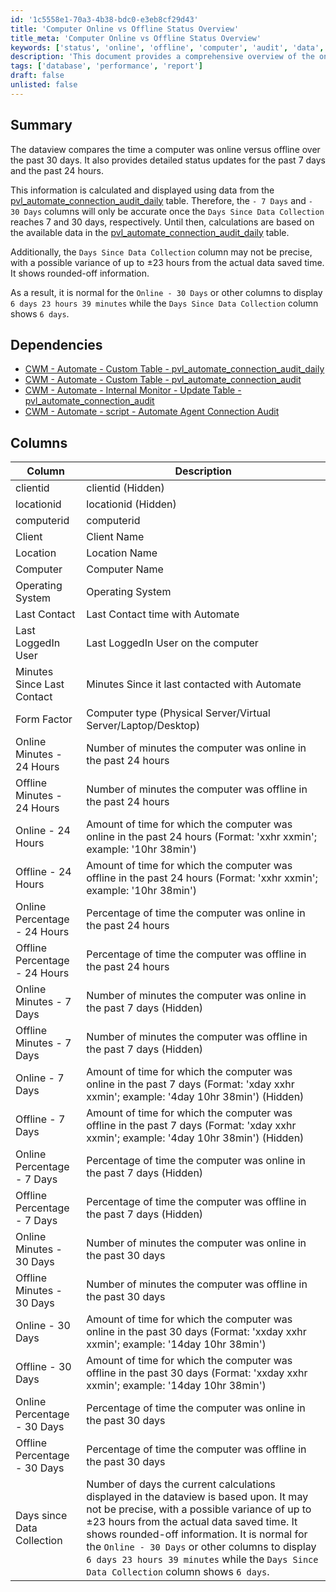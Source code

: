 ```yaml
---
id: '1c5558e1-70a3-4b38-bdc0-e3eb8cf29d43'
title: 'Computer Online vs Offline Status Overview'
title_meta: 'Computer Online vs Offline Status Overview'
keywords: ['status', 'online', 'offline', 'computer', 'audit', 'data', 'report']
description: 'This document provides a comprehensive overview of the online and offline status of computers over the past 30 days, including detailed insights for the last 7 days and 24 hours. It explains how data is collected and displayed, along with the dependencies and columns used in the dataview.'
tags: ['database', 'performance', 'report']
draft: false
unlisted: false
---
```

## Summary

The dataview compares the time a computer was online versus offline over the past 30 days. It also provides detailed status updates for the past 7 days and the past 24 hours.

This information is calculated and displayed using data from the [pvl_automate_connection_audit_daily](<../tables/pvl_automate_connection_audit_daily.md>) table. Therefore, the `- 7 Days` and `- 30 Days` columns will only be accurate once the `Days Since Data Collection` reaches 7 and 30 days, respectively. Until then, calculations are based on the available data in the [pvl_automate_connection_audit_daily](<../tables/pvl_automate_connection_audit_daily.md>) table.

Additionally, the `Days Since Data Collection` column may not be precise, with a possible variance of up to ±23 hours from the actual data saved time. It shows rounded-off information.

As a result, it is normal for the `Online - 30 Days` or other columns to display `6 days 23 hours 39 minutes` while the `Days Since Data Collection` column shows `6 days`.

## Dependencies

- [CWM - Automate - Custom Table - pvl_automate_connection_audit_daily](<../tables/pvl_automate_connection_audit_daily.md>)
- [CWM - Automate - Custom Table - pvl_automate_connection_audit](<../tables/pvl_automate_connection_audit.md>)
- [CWM - Automate - Internal Monitor - Update Table - pvl_automate_connection_audit](<../monitors/Update Table - pvl_automate_connection_audit.md>)
- [CWM - Automate - script - Automate Agent Connection Audit](https://proval.itglue.com/DOC-5078775-18178745)

## Columns

| Column                          | Description                                                                                          |
|---------------------------------|------------------------------------------------------------------------------------------------------|
| clientid                        | clientid (Hidden)                                                                                   |
| locationid                      | locationid (Hidden)                                                                                 |
| computerid                      | computerid                                                                                          |
| Client                          | Client Name                                                                                         |
| Location                        | Location Name                                                                                       |
| Computer                        | Computer Name                                                                                       |
| Operating System                | Operating System                                                                                    |
| Last Contact                    | Last Contact time with Automate                                                                     |
| Last LoggedIn User              | Last LoggedIn User on the computer                                                                   |
| Minutes Since Last Contact      | Minutes Since it last contacted with Automate                                                       |
| Form Factor                     | Computer type (Physical Server/Virtual Server/Laptop/Desktop)                                       |
| Online Minutes - 24 Hours       | Number of minutes the computer was online in the past 24 hours                                      |
| Offline Minutes - 24 Hours      | Number of minutes the computer was offline in the past 24 hours                                     |
| Online - 24 Hours               | Amount of time for which the computer was online in the past 24 hours (Format: 'xxhr xxmin'; example: '10hr 38min') |
| Offline - 24 Hours              | Amount of time for which the computer was offline in the past 24 hours (Format: 'xxhr xxmin'; example: '10hr 38min') |
| Online Percentage - 24 Hours    | Percentage of time the computer was online in the past 24 hours                                     |
| Offline Percentage - 24 Hours   | Percentage of time the computer was offline in the past 24 hours                                    |
| Online Minutes - 7 Days         | Number of minutes the computer was online in the past 7 days (Hidden)                               |
| Offline Minutes - 7 Days        | Number of minutes the computer was offline in the past 7 days (Hidden)                              |
| Online - 7 Days                 | Amount of time for which the computer was online in the past 7 days (Format: 'xday xxhr xxmin'; example: '4day 10hr 38min') (Hidden) |
| Offline - 7 Days                | Amount of time for which the computer was offline in the past 7 days (Format: 'xday xxhr xxmin'; example: '4day 10hr 38min') (Hidden) |
| Online Percentage - 7 Days      | Percentage of time the computer was online in the past 7 days (Hidden)                              |
| Offline Percentage - 7 Days     | Percentage of time the computer was offline in the past 7 days (Hidden)                             |
| Online Minutes - 30 Days        | Number of minutes the computer was online in the past 30 days                                       |
| Offline Minutes - 30 Days       | Number of minutes the computer was offline in the past 30 days                                      |
| Online - 30 Days                | Amount of time for which the computer was online in the past 30 days (Format: 'xxday xxhr xxmin'; example: '14day 10hr 38min') |
| Offline - 30 Days               | Amount of time for which the computer was offline in the past 30 days (Format: 'xxday xxhr xxmin'; example: '14day 10hr 38min') |
| Online Percentage - 30 Days     | Percentage of time the computer was online in the past 30 days                                      |
| Offline Percentage - 30 Days    | Percentage of time the computer was offline in the past 30 days                                     |
| Days since Data Collection       | Number of days the current calculations displayed in the dataview is based upon. It may not be precise, with a possible variance of up to ±23 hours from the actual data saved time. It shows rounded-off information. It is normal for the `Online - 30 Days` or other columns to display `6 days 23 hours 39 minutes` while the `Days Since Data Collection` column shows `6 days`. |













